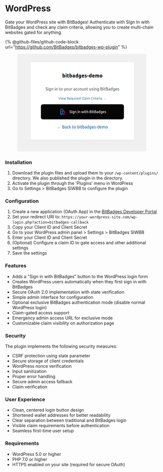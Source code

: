 # WordPress

Gate your WordPress site with BitBadges! Authenticate with SIgn In with BitBadges and check any claim criteria, allowing you to create multi-chain websites gated for anything.

{% @github-files/github-code-block url="https://github.com/BitBadges/bitbadges-wp-plugin" %}

<figure><img src="../../../.gitbook/assets/image (11).png" alt=""><figcaption></figcaption></figure>

### Installation

1. Download the plugin files and upload them to your `/wp-content/plugins/` directory.  We also published the plugin in the directory.
2. Activate the plugin through the 'Plugins' menu in WordPress
3. Go to Settings > BitBadges SIWBB to configure the plugin

### Configuration

1. Create a new application (OAuth App) in the [BitBadges Developer Portal](https://bitbadges.io/developer)
2. Set your redirect URI to: `https://your-wordpress-site.com/wp-login.php?action=bitbadges-callback`
3. Copy your Client ID and Client Secret
4. Go to your WordPress admin panel > Settings > BitBadges SIWBB
5. Enter your Client ID and Client Secret
6. (Optional) Configure a claim ID to gate access and other additional settings
7. Save the settings

### Features

* Adds a "Sign in with BitBadges" button to the WordPress login form
* Creates WordPress users automatically when they first sign in with BitBadges
* Secure OAuth 2.0 implementation with state verification
* Simple admin interface for configuration
* Optional exclusive BitBadges authentication mode (disable normal WordPress login)
* Claim-gated access support
* Emergency admin access URL for exclusive mode
* Customizable claim visibility on authorization page

### Security

The plugin implements the following security measures:

* CSRF protection using state parameter
* Secure storage of client credentials
* WordPress nonce verification
* Input sanitization
* Proper error handling
* Secure admin access fallback
* Claim verification

### User Experience

* Clean, centered login button design
* Shortened wallet addresses for better readability
* Clear separation between traditional and BitBadges login
* Visible claim requirements before authentication
* Seamless first-time user setup

### Requirements

* WordPress 5.0 or higher
* PHP 7.0 or higher
* HTTPS enabled on your site (required for secure OAuth)

